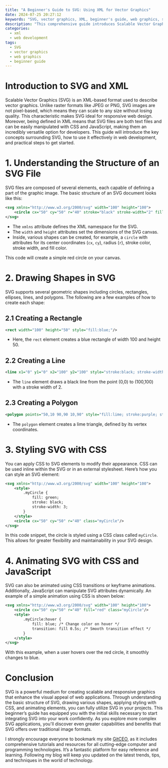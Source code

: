 ```yaml
---
title: "A Beginner's Guide to SVG: Using XML for Vector Graphics"
date: 2024-07-25 20:27:12
keywords: "SVG, vector graphics, XML, beginner's guide, web graphics, scalable vector graphics"
description: "This comprehensive guide introduces Scalable Vector Graphics (SVG), a powerful tool for creating responsive, high-quality vector images using XML. Learn the fundamentals of SVG, how to implement it on your web pages, and explore various techniques to enhance your graphics. Discover the structure of SVG documents, the basics of drawing shapes, and the benefits of using SVG over traditional image formats. Additionally, understand how to animate your graphics and manipulate SVG with CSS and JavaScript. By the end of this tutorial, you will be equipped with the necessary skills to create visually appealing and interactive vector graphics for your web projects."
categories:
  - xml
  - web development
tags:
  - SVG
  - vector graphics
  - web graphics
  - beginner guide
---
```


# Introduction to SVG and XML

Scalable Vector Graphics (SVG) is an XML-based format used to describe vector graphics. Unlike raster formats like JPEG or PNG, SVG images are not pixel-based, which means they can scale to any size without losing quality. This characteristic makes SVG ideal for responsive web design. Moreover, being defined in XML means that SVG files are both text files and can be easily manipulated with CSS and JavaScript, making them an incredibly versatile option for developers. This guide will introduce the key concepts surrounding SVG, how to use it effectively in web development, and practical steps to get started.

<!-- more -->

# 1. Understanding the Structure of an SVG File

SVG files are composed of several elements, each capable of defining a part of the graphic image. The basic structure of an SVG document looks like this:

```xml
<svg xmlns="http://www.w3.org/2000/svg" width="100" height="100">
    <circle cx="50" cy="50" r="40" stroke="black" stroke-width="2" fill="red"/>
</svg>
```
- The `xmlns` attribute defines the XML namespace for the SVG.
- The `width` and `height` attributes set the dimensions of the SVG canvas.
- Inside, various shapes can be created, for example, a `circle` with attributes for its center coordinates (`cx`, `cy`), radius (`r`), stroke color, stroke width, and fill color.

This code will create a simple red circle on your canvas.

# 2. Drawing Shapes in SVG

SVG supports several geometric shapes including circles, rectangles, ellipses, lines, and polygons. The following are a few examples of how to create each shape:

## 2.1 Creating a Rectangle

```xml
<rect width="100" height="50" style="fill:blue;"/>
```
- Here, the `rect` element creates a blue rectangle of width 100 and height 50.

## 2.2 Creating a Line

```xml
<line x1="0" y1="0" x2="100" y2="100" style="stroke:black; stroke-width:2"/>
```
- The `line` element draws a black line from the point (0,0) to (100,100) with a stroke width of 2.

## 2.3 Creating a Polygon

```xml
<polygon points="50,10 90,90 10,90" style="fill:lime; stroke:purple; stroke-width:1"/>
```
- The `polygon` element creates a lime triangle, defined by its vertex coordinates.

# 3. Styling SVG with CSS

You can apply CSS to SVG elements to modify their appearance. CSS can be used inline within the SVG or in an external stylesheet. Here’s how you can style an SVG element:

```xml
<svg xmlns="http://www.w3.org/2000/svg" width="100" height="100">
    <style>
        .myCircle {
            fill: green;
            stroke: black;
            stroke-width: 3;
        }
    </style>
    <circle cx="50" cy="50" r="40" class="myCircle"/>
</svg>
```
In this code snippet, the circle is styled using a CSS class called `myCircle`. This allows for greater flexibility and maintainability in your SVG design.

# 4. Animating SVG with CSS and JavaScript

SVG can also be animated using CSS transitions or keyframe animations. Additionally, JavaScript can manipulate SVG attributes dynamically. An example of a simple animation using CSS is shown below:

```xml
<svg xmlns="http://www.w3.org/2000/svg" width="100" height="100">
    <circle cx="50" cy="50" r="40" fill="red" class="myCircle"/>
    <style>
        .myCircle:hover {
            fill: blue; /* Change color on hover */
            transition: fill 0.5s; /* Smooth transition effect */
        }
    </style>
</svg>
```
With this example, when a user hovers over the red circle, it smoothly changes to blue.

# Conclusion

SVG is a powerful medium for creating scalable and responsive graphics that enhance the visual appeal of web applications. Through understanding the basic structure of SVG, drawing various shapes, applying styling with CSS, and animating elements, you can fully utilize SVG in your projects. This beginner’s guide has equipped you with the initial skills necessary to start integrating SVG into your work confidently. As you explore more complex SVG applications, you'll discover even greater capabilities and benefits that SVG offers over traditional image formats.

I strongly encourage everyone to bookmark my site [GitCEO](https://gitceo.com), as it includes comprehensive tutorials and resources for all cutting-edge computer and programming technologies. It’s a fantastic platform for easy reference and learning. Following my blog will keep you updated on the latest trends, tips, and techniques in the world of technology.